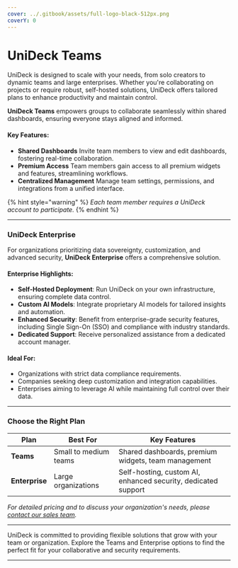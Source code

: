 ```yaml
---
cover: ../.gitbook/assets/full-logo-black-512px.png
coverY: 0
---
```


# UniDeck Teams

UniDeck is designed to scale with your needs, from solo creators to dynamic teams and large enterprises. Whether you're collaborating on projects or require robust, self-hosted solutions, UniDeck offers tailored plans to enhance productivity and maintain control.

**UniDeck Teams** empowers groups to collaborate seamlessly within shared dashboards, ensuring everyone stays aligned and informed.

#### Key Features:

* **Shared Dashboards** Invite team members to view and edit dashboards, fostering real-time collaboration.
* **Premium Access** Team members gain access to all premium widgets and features, streamlining workflows.
* **Centralized Management** Manage team settings, permissions, and integrations from a unified interface.

{% hint style="warning" %}
_Each team member requires a UniDeck account to participate._
{% endhint %}

***

### UniDeck Enterprise

For organizations prioritizing data sovereignty, customization, and advanced security, **UniDeck Enterprise** offers a comprehensive solution.

#### Enterprise Highlights:

* **Self-Hosted Deployment**: Run UniDeck on your own infrastructure, ensuring complete data control.
* **Custom AI Models**: Integrate proprietary AI models for tailored insights and automation.
* **Enhanced Security**: Benefit from enterprise-grade security features, including Single Sign-On (SSO) and compliance with industry standards.
* **Dedicated Support**: Receive personalized assistance from a dedicated account manager.​

#### Ideal For:

* Organizations with strict data compliance requirements.
* Companies seeking deep customization and integration capabilities.
* Enterprises aiming to leverage AI while maintaining full control over their data.​

***

### Choose the Right Plan

| Plan           | Best For              | Key Features                                                  |
| -------------- | --------------------- | ------------------------------------------------------------- |
| **Teams**      | Small to medium teams | Shared dashboards, premium widgets, team management           |
| **Enterprise** | Large organizations   | Self-hosting, custom AI, enhanced security, dedicated support |

_For detailed pricing and to discuss your organization's needs, please_ [_contact our sales team_](https://unideck.app/contact)_._&#x200B;

***

UniDeck is committed to providing flexible solutions that grow with your team or organization. Explore the Teams and Enterprise options to find the perfect fit for your collaborative and security requirements.​

***
